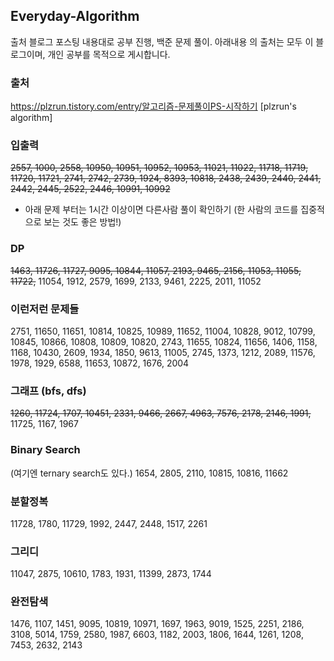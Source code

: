 ## Everyday-Algorithm
출처 블로그 포스팅 내용대로 공부 진행, 백준 문제 풀이.
아래내용 의 출처는 모두 이 블로그이며, 개인 공부를 목적으로 게시합니다.

### 출처
https://plzrun.tistory.com/entry/알고리즘-문제풀이PS-시작하기 [plzrun's algorithm]

### 입출력

~~2557, 1000, 2558, 10950, 10951, 10952, 10953, 11021, 11022, 11718, 11719, 11720, 11721, 2741, 2742, 2739, 1924, 8393, 10818, 2438, 2439, 2440, 2441, 2442, 2445, 2522, 2446, 10991, 10992~~

* 아래 문제 부터는 1시간 이상이면 다른사람 풀이 확인하기 (한 사람의 코드를 집중적으로 보는 것도 좋은 방법!)

### DP

~~1463, 11726, 11727, 9095, 10844, 11057, 2193, 9465, 2156, 11053, 11055, 11722,~~  11054, 1912, 2579, 1699, 2133, 9461, 2225, 2011, 11052

### 이런저런 문제들

2751, 11650, 11651, 10814, 10825, 10989, 11652, 11004, 10828, 9012, 10799, 10845, 10866, 10808, 10809, 10820, 2743, 11655, 10824, 11656, 1406, 1158, 1168, 10430, 2609, 1934, 1850, 9613, 11005, 2745, 1373, 1212, 2089, 11576, 1978, 1929, 6588, 11653, 10872, 1676, 2004

### 그래프 (bfs, dfs)

~~1260, 11724, 1707, 10451, 2331, 9466, 2667, 4963, 7576, 2178, 2146, 1991,~~ 11725, 1167, 1967

### Binary Search

(여기엔 ternary search도 있다.)
1654, 2805, 2110, 10815, 10816, 11662

### 분할정복

11728, 1780, 11729, 1992, 2447, 2448, 1517, 2261

### 그리디

11047, 2875, 10610, 1783, 1931, 11399, 2873, 1744

### 완전탐색

1476, 1107, 1451, 9095, 10819, 10971, 1697, 1963, 9019, 1525, 2251, 2186, 3108, 5014, 1759, 2580, 1987, 6603, 1182, 2003, 1806, 1644, 1261, 1208, 7453, 2632, 2143
